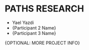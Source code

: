 # PATHS RESEARCH

* Yael Yazdi
* {Participant 2 Name}
* {Participant 3 Name}

{OPTIONAL: MORE PROJECT INFO}

